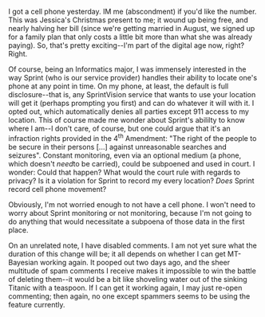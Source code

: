 <p>I got a cell phone yesterday.  IM me (abscondment) if you'd like the number.  This was Jessica's Christmas present to me; it wound up being free, and nearly halving her bill (since we're getting married in August, we signed up for a family plan that only costs a little bit more than what she was already paying).  So, that's pretty exciting--I'm part of the digital age now, right?  Right.</p>
<p>Of course, being an Informatics major, I was immensely interested in the way Sprint (who is our service provider) handles their ability to locate one's phone at any point in time.  On my phone, at least, the default is full disclosure--that is, any SprintVision service that wants to use your location will get it (perhaps prompting you first) and can do whatever it will with it.  I opted out, which automatically denies all parties except 911 access to my location.  This of course made me wonder about Sprint's abililty to know where I am--I don't care, of course, but one could argue that it's an infraction rights provided in the 4<sup>th</sup> Amendment: "The right of the people to be secure in their persons [...] against unreasonable searches and seizures".  Constant monitoring, even via an optional medium (a phone, which doesn't <i>need</i>to be carried), could be subpoened and used in court.  I wonder: Could that happen?  What would the court rule with regards to privacy?  Is it a violation for Sprint to record my every location?  <i>Does</i> Sprint record cell phone movement?</p>
<p>Obviously, I'm not worried enough to not have a cell phone.  I won't need to worry about Sprint monitoring or not monitoring, because I'm not going to do anything that would necessitate a subpoena of those data in the first place.</p>
<p>On an unrelated note, I have disabled comments.  I am not yet sure what the duration of this change will be; it all depends on whether I can get MT-Bayesian working again.  It pooped out two days ago, and the sheer multitude of spam comments I receive makes it impossible to win the battle of deleting them--it would be a bit like shoveling water out of the sinking Titanic with a teaspoon.  If I can get it working again, I may just re-open commenting; then again, no one except spammers seems to be using the feature currently.</p>
